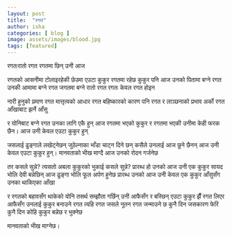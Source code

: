 ```yaml
---
layout: post
title:  "रगत"
author: isha
categories: [ blog ]
image: assets/images/blood.jpg
tags: [featured]
---
```


रगतःरातो रगत
रगतमा छिन् उनी आज

रगतको आसनीमा टोलाइरहेकी
छेउमा एउटा कुकुर
रगतमा रहेछ कुकुर पनि आज
उनको पितामा बग्ने रगत
उनकी आमामा बग्ने रगत
जगतमा बग्ने रातो रगत
रगतः केवल रगत होइन

नारी हुनुको प्रमाण रगत
मात्तृत्वको आधार रगत
बहिष्कारको कारण पनि रगत
र लाञ्छनाको प्रभाव अर्को रगत
आँखाबाट झर्ने आँसु 

र योनिबाट बग्ने रगत
उनका लागि एकै हुन् आज
रगतमा भएको कुकुर र
रगतमा भएकी उनीमा केही  फरक छैन।
आज उनी केवल एउटा कुकुर हुन्

जसलाई ढुङ्गाले लखेट्नेछन्
जुठेल्नाका भाँडा चाट्न दिने छन्
कसैले उनलाई आज छुने छैनन्
आज उनी केवल एउटा कुकुर हुन्।
मानवताको भीख माग्दै आज उनको रोदन गर्जनेछ

तर कसले सुन्ने?
त्यसतो अबला कुकुरको भुकाई कसले सुन्ने?
प्रारब्ध हो उनको आज उनी एक कुकुर
सायद भोलि देवी बन्नेछिन्
आज ढुङ्गा 
भोलि फूल अर्पण हुनेछ
प्रारब्ध उनको आज उनी केवल एक कुकुर
आँसुसँग उनका थाकिएका आँखा

र रगतको बहावसँग थाकेको योनि
तसर्थ सम्झौता गर्छिन् उनी आफैसँग
र बस्छिन् एउटा कुकुर झैँ 
रगत लिएर आफैसँग
उनलाई कुकुर बनाउने रगत
त्यहि रगत जसले नूतन रगत जन्माउने छ कुनै दिन
जसकारण फेरि कुनै दिन कोहि कुकुर बन्नेछ
र भुक्नेछ

मानवताको भीख माग्नेछ।